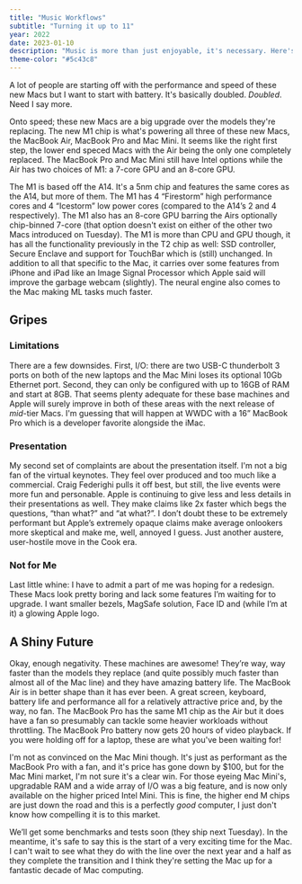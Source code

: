 ```yaml
---
title: "Music Workflows"
subtitle: "Turning it up to 11"
year: 2022
date: 2023-01-10
description: "Music is more than just enjoyable, it's necessary. Here's how I leverage Apple Music and other apps and services to get the most out of my listening time."
theme-color: "#5c43c8"
---
```

A lot of people are starting off with the performance and speed of these new Macs but I want to start with battery. It's basically doubled. _Doubled_. Need I say more.

Onto speed; these new Macs are a big upgrade over the models they're replacing. The new M1 chip is what's powering all three of these new Macs, the MacBook Air, MacBook Pro and Mac Mini. It seems like the right first step, the lower end speced Macs with the Air being the only one completely replaced. The MacBook Pro and Mac Mini still have Intel options while the Air has two choices of M1: a 7-core GPU and an 8-core GPU.

The M1 is based off the A14. It's a 5nm chip and features the same cores as the A14, but more of them. The M1 has 4 “Firestorm” high performance cores and 4 “Icestorm” low power cores (compared to the A14’s 2 and 4 respectively). The M1 also has an 8-core GPU barring the Airs optionally chip-binned 7-core (that option doesn't exist on either of the other two Macs introduced on Tuesday). The M1 is more than CPU and GPU though, it has all the functionality previously in the T2 chip as well: SSD controller, Secure Enclave and support for TouchBar which is (still) unchanged. In addition to all that specific to the Mac, it carries over some features from iPhone and iPad like an Image Signal Processor which Apple said will improve the garbage webcam (slightly). The neural engine also comes to the Mac making ML tasks much faster.

## Gripes

### Limitations

There are a few downsides. First, I/O: there are two USB-C thunderbolt 3 ports on both of the new laptops and the Mac Mini loses its optional 10Gb Ethernet port. Second, they can only be configured with up to 16GB of RAM and start at 8GB. That seems plenty adequate for these base machines and Apple will surely improve in both of these areas with the next release of _mid_-tier Macs. I'm guessing that will happen at WWDC with a 16” MacBook Pro which is a developer favorite alongside the iMac.

### Presentation

My second set of complaints are about the presentation itself. I'm not a big fan of the virtual keynotes. They feel over produced and too much like a commercial. Craig Federighi pulls it off best, but still, the live events were more fun and personable. Apple is continuing to give less and less details in their presentations as well. They make claims like 2x faster which begs the questions, “than what?” and “at what?”. I don’t doubt these to be extremely performant but Apple’s extremely opaque claims make average onlookers more skeptical and make me, well, annoyed I guess. Just another austere, user-hostile move in the Cook era.

### Not for Me

Last little whine: I have to admit a part of me was hoping for a redesign. These Macs look pretty boring and lack some features I’m waiting for to upgrade. I want smaller bezels, MagSafe solution, Face ID and (while I’m at it) a glowing Apple logo.

## A Shiny Future

Okay, enough negativity. These machines are awesome! They’re way, way faster than the models they replace (and quite possibly much faster than almost all of the Mac line) and they have amazing battery life. The MacBook Air is in better shape than it has ever been. A great screen, keyboard, battery life and performance all for a relatively attractive price and, by the way, no fan. The MacBook Pro has the same M1 chip as the Air but it does have a fan so presumably can tackle some heavier workloads without throttling. The MacBook Pro battery now gets 20 hours of video playback. If you were holding off for a laptop, these are what you've been waiting for!

I'm not as convinced on the Mac Mini though. It's just as performant as the MacBook Pro with a fan, and it's price has gone down by $100, but for the Mac Mini market, I'm not sure it's a clear win. For those eyeing Mac Mini's, upgradable RAM and a wide array of I/O was a big feature, and is now only available on the higher priced Intel Mini. This is fine, the higher end M chips are just down the road and this is a perfectly <em>good</em> computer, I just don't know how compelling it is to this market.

We’ll get some benchmarks and tests soon (they ship next Tuesday). In the meantime, it's safe to say this is the start of a very exciting time for the Mac. I can't wait to see what they do with the line over the next year and a half as they complete the transition and I think they're setting the Mac up for a fantastic decade of Mac computing.